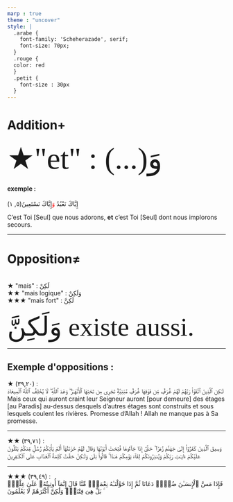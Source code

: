 ```yaml
---
marp : true
theme : "uncover"
style: |
  .arabe {
    font-family: 'Scheherazade', serif;
    font-size: 70px;
  }
  .rouge {
  color: red
  }
  .petit {
    font-size : 30px
  }
---
```

<!-- fontSize: 30px -->

# Addition+
<section class="arabe" style="font-family : serif; font-size: 70px"> ★"et" : (...)وَ</section>

#### exemple :



<section class="arabe">
(٥, ١)إِيَّاكَ نَعْبُدُ <span class="rouge" style="color : red">وَ</span>إِيَّاكَ نَسْتَعِينُ

</section>

C’est Toi [Seul] que nous adorons, **et** c’est Toi [Seul] dont nous implorons secours.

---
# Opposition≠
<br>
<section class="arabe" >★ "mais" : لَكِنْ</section>
<section class="arabe" >★★ "mais logique" : وَلَكِنْ </section>
<section class="arabe" >★★★ "mais fort" : لَكِنَّ </section>
<br>
<section style="font-family : serif; font-size: 60px"><span class="arabe">وَلَكِنَّ</span> existe aussi.</section>

---
## Exemple d'oppositions :
<section class="arabe" >
★ (٣٩,٢٠) : <br>
<span class="rouge">لَـٰكِنِ</span> ٱلَّذِينَ ٱتَّقَوْا۟ رَبَّهُمْ لَهُمْ غُرَفٌۭ مِّن فَوْقِهَا غُرَفٌۭ مَّبْنِيَّةٌۭ تَجْرِى مِن تَحْتِهَا ٱلْأَنْهَـٰرُ ۖ وَعْدَ ٱللَّهِ ۖ لَا يُخْلِفُ ٱللَّهُ ٱلْمِيعَادَ
</section>



<div class="petit">
<span class="rouge">Mais</span> ceux qui auront craint leur Seigneur auront [pour demeure] des étages [au Paradis] au-dessus desquels d’autres étages sont construits et sous lesquels coulent les rivières. Promesse d’Allah ! Allah ne manque pas à Sa promesse.
<div>


---

<section class="arabe" >
★★ (٣٩,٧١) : <br>
 وَسِيقَ ٱلَّذِينَ كَفَرُوٓا۟ إِلَىٰ جَهَنَّمَ زُمَرًا ۖ حَتَّىٰٓ إِذَا جَآءُوهَا فُتِحَتْ أَبْوَٰبُهَا وَقَالَ لَهُمْ خَزَنَتُهَآ أَلَمْ يَأْتِكُمْ رُسُلٌۭ مِّنكُمْ يَتْلُونَ عَلَيْكُمْ ءَايَـٰتِ رَبِّكُمْ وَيُنذِرُونَكُمْ لِقَآءَ يَوْمِكُمْ هَـٰذَا ۚ قَالُوا۟ بَلَىٰ <span class="rouge">وَلَـٰكِنْ</span> حَقَّتْ كَلِمَةُ ٱلْعَذَابِ عَلَى ٱلْكَـٰفِرِينَ
</section>


---
<section class="arabe" >
★★★ (٣٩,٤٩) : <br>
فَإِذَا مَسَّ ٱلْإِنسَـٰنَ ضُرٌّۭ دَعَانَا ثُمَّ إِذَا خَوَّلْنَـٰهُ نِعْمَةًۭ مِّنَّا قَالَ إِنَّمَآ أُوتِيتُهُۥ عَلَىٰ عِلْمٍۭ ۚ بَلْ هِىَ فِتْنَةٌۭ <span class="rouge">وَلَٰكِنَّ</span> أَكْثَرَهُمْ لَا يَعْلَمُونَ
</section>



